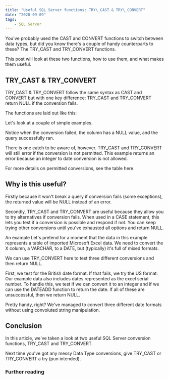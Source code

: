 ```yaml
---
title: "Useful SQL Server functions: TRY\_CAST & TRY\_CONVERT"
date: "2020-09-09"
tags:
    - SQL Server
---
```

You've probably used the CAST and CONVERT functions to switch between data types, but did you know there's a couple of handy counterparts to these? The TRY\_CAST and TRY\_CONVERT functions.

This post will look at these two functions, how to use them, and what makes them useful.

## TRY\_CAST & TRY\_CONVERT

TRY\_CAST & TRY\_CONVERT follow the same syntax as CAST and CONVERT but with one key difference: TRY\_CAST and TRY\_CONVERT return NULL if the conversion fails.

The functions are laid out like this:

Let's look at a couple of simple examples.

Notice when the conversion failed, the column has a NULL value, and the query successfully ran.

There is one catch to be aware of, however. TRY\_CAST and TRY\_CONVERT will still error if the conversion is not permitted. This example returns an error because an integer to date conversion is not allowed.

For more details on permitted conversions, see the table here.

## Why is this useful?

Firstly because it won't break a query if conversion fails (some exceptions), the returned value will be NULL instead of an error.

Secondly, TRY\_CAST and TRY\_CONVERT are useful because they allow you to try alternatives if conversion fails. When used in a CASE statement, this lets you test if a conversion is possible and respond if not. You can keep trying other conversions until you've exhausted all options and return NULL.

An example
Let's pretend for a moment that the data in this example represents a table of imported Microsoft Excel data. We need to convert the X column, a VARCHAR, to a DATE, but (typically) it's full of mixed formats.

We can use TRY\_CONVERT here to test three different conversions and then return NULL.

First, we test for the British date format. If that fails, we try the US format.  Our example data also includes dates represented as the excel serial number. To handle this, we test if we can convert it to an integer and if we can use the DATEADD function to return the date. If all of these are unsuccessful, then we return NULL.

Pretty handy, right? We've managed to convert three different date formats without using convoluted string manipulation.

## Conclusion

In this article, we've taken a look at two useful SQL Server conversion functions, TRY\_CAST and TRY\_CONVERT. 

Next time you've got any messy Data Type conversions, give TRY\_CAST or TRY\_CONVERT a try (pun intended).

### Further reading